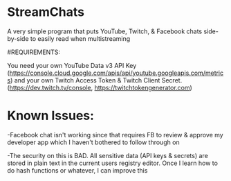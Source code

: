 # StreamChats
A very simple program that puts YouTube, Twitch, &amp; Facebook chats side-by-side to easily read when multistreaming

#REQUIREMENTS:

You need your own YouTube Data v3 API Key (https://console.cloud.google.com/apis/api/youtube.googleapis.com/metrics) and your own Twitch Access Token & Twitch Client Secret. (https://dev.twitch.tv/console, https://twitchtokengenerator.com)

# Known Issues:

-Facebook chat isn't working since that requires FB to review & approve my developer app which I haven't bothered to follow through on

-The security on this is BAD. All sensitive data (API keys & secrets) are stored in plain text in the current users registry editor. Once I learn how to do hash functions or whatever, I can improve this
